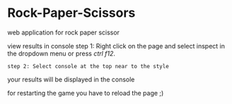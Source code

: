 # Rock-Paper-Scissors
web application for rock paper scissor

view results in console
    step 1: Right click on the page and select inspect in the dropdown menu or press *ctrl f12*.
    
    step 2: Select console at the top near to the style

your results will be displayed in the console

for restarting the game you have to reload the page ;) 



